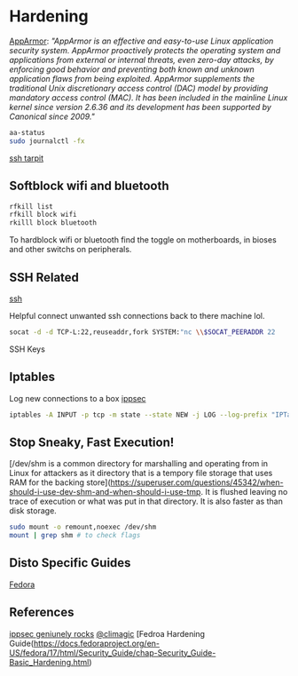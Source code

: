 # Hardening

[AppArmor](https://apparmor.net/): *"AppArmor is an effective and easy-to-use Linux application security system. AppArmor proactively protects the operating system and applications from external or internal threats, even zero-day attacks, by enforcing good behavior and preventing both known and unknown application flaws from being exploited. AppArmor supplements the traditional Unix discretionary access control (DAC) model by providing mandatory access control (MAC). It has been included in the mainline Linux kernel since version 2.6.36 and its development has been supported by Canonical since 2009."*

```bash
aa-status 
sudo journalctl -fx
```

[ssh tarpit](https://github.com/skeeto/endlessh)


## Softblock wifi and bluetooth
```bash
rfkill list
rfkill block wifi
rkilll block bluetooth
```

To hardblock wifi or bluetooth find the toggle on motherboards, in bioses and other switchs on peripherals.   

## SSH Related
[ssh](https://linuxhint.com/disable_root_ssh_debian/)

Helpful connect unwanted ssh connections back to there machine lol. 
```bash
socat -d -d TCP-L:22,reuseaddr,fork SYSTEM:"nc \\$SOCAT_PEERADDR 22
```

SSH Keys



## Iptables

Log new connections to a box [ippsec](https://www.youtube.com/watch?v=ABVR8EgXsQU&t=186)
```bash
iptables -A INPUT -p tcp -m state --state NEW -j LOG --log-prefix "IPTables New-Connection: " -i $interface
```

## Stop Sneaky, Fast Execution!

[/dev/shm is a common directory for marshalling and operating from in Linux for attackers as it directory that is a tempory file storage that uses RAM for the backing store](https://superuser.com/questions/45342/when-should-i-use-dev-shm-and-when-should-i-use-tmp. It is flushed leaving no trace of execution or what was put in that directory. It is also faster as than disk storage.
```bash
sudo mount -o remount,noexec /dev/shm
mount | grep shm # to check flags
```


## Disto Specific Guides

[Fedora](https://docs.fedoraproject.org/en-US/fedora/17/html/Security_Guide/chap-Security_Guide-Basic_Hardening.html)


## References
[ippsec geniunely rocks](https://ippsec.rocks/?#)
[@climagic](@climagic)
[Fedroa Hardening Guide(https://docs.fedoraproject.org/en-US/fedora/17/html/Security_Guide/chap-Security_Guide-Basic_Hardening.html)
